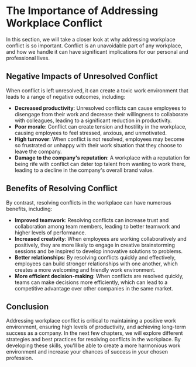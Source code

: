 # The Importance of Addressing Workplace Conflict

In this section, we will take a closer look at why addressing workplace conflict is so important. Conflict is an unavoidable part of any workplace, and how we handle it can have significant implications for our personal and professional lives.

## Negative Impacts of Unresolved Conflict

When conflict is left unresolved, it can create a toxic work environment that leads to a range of negative outcomes, including:

- **Decreased productivity**: Unresolved conflicts can cause employees to disengage from their work and decrease their willingness to collaborate with colleagues, leading to a significant reduction in productivity.
- **Poor morale**: Conflict can create tension and hostility in the workplace, causing employees to feel stressed, anxious, and unmotivated.
- **High turnover**: When conflict is not resolved, employees may become so frustrated or unhappy with their work situation that they choose to leave the company.
- **Damage to the company's reputation**: A workplace with a reputation for being rife with conflict can deter top talent from wanting to work there, leading to a decline in the company's overall brand value.

## Benefits of Resolving Conflict

By contrast, resolving conflicts in the workplace can have numerous benefits, including:

- **Improved teamwork**: Resolving conflicts can increase trust and collaboration among team members, leading to better teamwork and higher levels of performance.
- **Increased creativity**: When employees are working collaboratively and positively, they are more likely to engage in creative brainstorming sessions and be inspired to develop innovative solutions to problems.
- **Better relationships**: By resolving conflicts quickly and effectively, employees can build stronger relationships with one another, which creates a more welcoming and friendly work environment.
- **More efficient decision-making**: When conflicts are resolved quickly, teams can make decisions more efficiently, which can lead to a competitive advantage over other companies in the same market.

## Conclusion

Addressing workplace conflict is critical to maintaining a positive work environment, ensuring high levels of productivity, and achieving long-term success as a company. In the next few chapters, we will explore different strategies and best practices for resolving conflicts in the workplace. By developing these skills, you'll be able to create a more harmonious work environment and increase your chances of success in your chosen profession.
